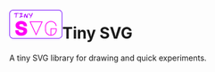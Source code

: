<img src="imgs/icon-tsvg.png" width="95" height="52" align="left"></img>
# Tiny SVG
A tiny SVG library for drawing and quick experiments.





